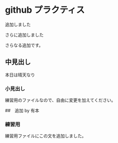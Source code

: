 # github プラクティス

追加しました

さらに追加しました

さらなる追加です。

## 中見出し

本日は晴天なり

### 小見出し

練習用のファイルなので、自由に変更を加えてください。

##　追加
by 有本

### 練習用
練習用ファイルにこの文を追加しました。
